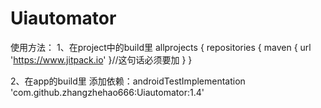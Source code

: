 # Uiautomator
使用方法：
1、在project中的build里
allprojects {
		repositories {
			maven { url 'https://www.jitpack.io' }//这句话必须要加
		}
	}
	
  2、在app的build里
 添加依赖：androidTestImplementation 'com.github.zhangzhehao666:Uiautomator:1.4'
